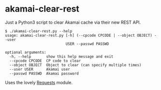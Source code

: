 akamai-clear-rest
=================

Just a Python3 script to clear Akamai cache via their new REST API.

    $ ./akamai-clear-rest.py --help
    usage: akamai-clear-rest.py [-h] (--cpcode CPCODE | --object OBJECT) --user
                                USER --passwd PASSWD
    
    optional arguments:
      -h, --help       show this help message and exit
      --cpcode CPCODE  CP code to clear
      --object OBJECT  Object to clear (can specify multiple times)
      --user USER      Akamai user
      --passwd PASSWD  Akamai password

Uses the lovely [Requests](http://docs.python-requests.org/en/latest/) module.
